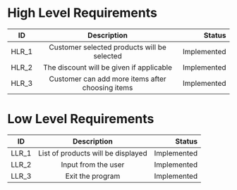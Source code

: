 
  # High Level Requirements
 
   | ID   |      Description     |  Status |
|----------|:-------------:|------:|
| HLR_1 |  Customer selected products will be selected| Implemented  |
| HLR_2 |  The discount will be given if applicable  | Implemented  |
| HLR_3 |   Customer can add more items after choosing items   | Implemented  |
 # Low Level Requirements
 
 
  | ID   |      Description     |  Status |
|----------|:-------------:|------:|
| LLR_1 |  List of products will be  displayed | Implemented  |
| LLR_2 |  Input from the user  | Implemented  |
| LLR_3 |  Exit the program  | Implemented  |
